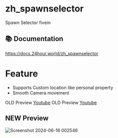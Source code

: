 # zh_spawnselector
Spawn Selector fivem

## 📚 Documentation

https://docs.24hour.world/zh_spawnselector

# Feature 
- Supports Custom location like personal property
- Smooth Camera movement

OLD Preview [Youtube](https://youtu.be/sgOzVjSy54I?si=T9CIxz8ywCGstZNx)
OLD Preview [Youtube](https://youtu.be/HlfzlqcrRm8)
## NEW Preview
![Screenshot 2024-06-16 002546](https://github.com/ZHOURA-24/zh_spawnselector/assets/98719591/7877b271-4ef4-44df-888f-c7be99bbe280)

